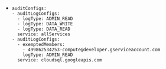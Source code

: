 - ```
  auditConfigs:
  - auditLogConfigs:
    - logType: ADMIN_READ
    - logType: DATA_WRITE
    - logType: DATA_READ
    service: allServices
  - auditLogConfigs:
    - exemptedMembers:
      - 499862534253-compute@developer.gserviceaccount.com
      logType: ADMIN_READ
    service: cloudsql.googleapis.com
  ```